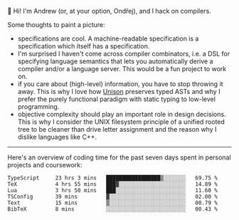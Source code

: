 :wave: Hi! I'm Andrew (or, at your option, Ondřej), and I hack on compilers. 

Some thoughts to paint a picture:
- specifications are cool. A machine-readable specification is a specification which itself has a specification.
- I'm surprised I haven't come across compiler combinators, i.e. a DSL for specifying language semantics that lets you automatically derive a compiler and/or a language server. This would be a fun project to work on.
- if you care about (high-level) information, you have to stop throwing it away. This is why I love how [Unison](https://github.com/unisonweb/unison) preserves typed ASTs and why I prefer the purely functional paradigm with static typing to low-level programming.
- objective complexity should play an important role in design decisions. This is why I consider the UNIX filesystem principle of a unified rooted tree to be cleaner than drive letter assignment and the reason why I dislike languages like C++.

---

Here's an overview of coding time for the past seven days spent in personal projects and coursework:
<!--START_SECTION:waka-->

```text
TypeScript     23 hrs 3 mins   █████████████████▒░░░░░░░   69.75 %
TeX            4 hrs 55 mins   ███▓░░░░░░░░░░░░░░░░░░░░░   14.89 %
Lua            3 hrs 50 mins   ███░░░░░░░░░░░░░░░░░░░░░░   11.60 %
TSConfig       39 mins         ▓░░░░░░░░░░░░░░░░░░░░░░░░   02.00 %
Text           15 mins         ▒░░░░░░░░░░░░░░░░░░░░░░░░   00.79 %
BibTeX         8 mins          ░░░░░░░░░░░░░░░░░░░░░░░░░   00.43 %
```

<!--END_SECTION:waka-->

<!--
**viluon/viluon** is a ✨ _special_ ✨ repository because its `README.md` (this file) appears on your GitHub profile.

Here are some ideas to get you started:

- 🔭 I’m currently working on ...
- 🌱 I’m currently learning ...
- 👯 I’m looking to collaborate on ...
- 🤔 I’m looking for help with ...
- 💬 Ask me about ...
- 📫 How to reach me: ...
- 😄 Pronouns: ...
- ⚡ Fun fact: ...
-->
